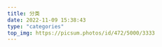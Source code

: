```yaml
---
title: 分类
date: 2022-11-09 15:38:43
type: "categories"
top_img: https://picsum.photos/id/472/5000/3333
---
```

